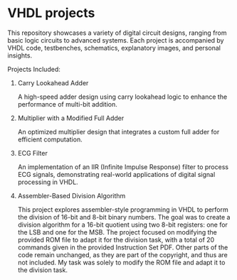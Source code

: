 # VHDL projects
This repository showcases a variety of digital circuit designs, ranging from basic logic circuits to advanced systems. Each project is accompanied by VHDL code, testbenches, schematics, explanatory images, and personal insights.

Projects Included:

1. Carry Lookahead Adder
   
   A high-speed adder design using carry lookahead logic to enhance the performance of multi-bit addition.
   
2. Multiplier with a Modified Full Adder
   
   An optimized multiplier design that integrates a custom full adder for efficient computation.
   
3. ECG Filter
   
   An implementation of an IIR (Infinite Impulse Response) filter to process ECG signals, demonstrating real-world applications of digital signal processing in VHDL.
   
4. Assembler-Based Division Algorithm

   This project explores assembler-style programming in VHDL to perform the division of 16-bit and 8-bit binary numbers. The goal was to create a division algorithm for a 16-bit quotient using two 8-bit registers: one for the LSB and one for the MSB. The project focused on modifying the provided ROM file to adapt it for the division task, with a total of 20 commands given in the provided Instruction Set PDF. Other parts of the code remain unchanged, as they are part of the copyright, and thus are not included. My task was solely to modify the ROM file and adapt it to the division task.
